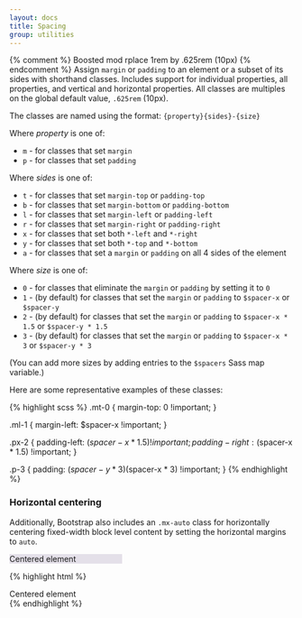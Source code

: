```yaml
---
layout: docs
title: Spacing
group: utilities
---
```

{% comment %} 
Boosted mod 
rplace 1rem by .625rem (10px)
{% endcomment %}
Assign `margin` or `padding` to an element or a subset of its sides with shorthand classes. Includes support for individual properties, all properties, and vertical and horizontal properties. All classes are multiples on the global default value, `.625rem` (10px).

The classes are named using the format: `{property}{sides}-{size}`

Where *property* is one of:

* `m` - for classes that set `margin`
* `p` - for classes that set `padding`

Where *sides* is one of:

* `t` - for classes that set `margin-top` or `padding-top`
* `b` - for classes that set `margin-bottom` or `padding-bottom`
* `l` - for classes that set `margin-left` or `padding-left`
* `r` - for classes that set `margin-right` or `padding-right`
* `x` - for classes that set both `*-left` and `*-right`
* `y` - for classes that set both `*-top` and `*-bottom`
* `a` - for classes that set a `margin` or `padding` on all 4 sides of the element

Where *size* is one of:

* `0` - for classes that eliminate the `margin` or `padding` by setting it to `0`
* `1` - (by default) for classes that set the `margin` or `padding` to `$spacer-x` or `$spacer-y`
* `2` - (by default) for classes that set the `margin` or `padding` to `$spacer-x * 1.5` or `$spacer-y * 1.5`
* `3` - (by default) for classes that set the `margin` or `padding` to `$spacer-x * 3` or `$spacer-y * 3`

(You can add more sizes by adding entries to the `$spacers` Sass map variable.)

Here are some representative examples of these classes:

{% highlight scss %}
.mt-0 {
  margin-top: 0 !important;
}

.ml-1 {
  margin-left: $spacer-x !important;
}

.px-2 {
  padding-left: ($spacer-x * 1.5) !important;
  padding-right: ($spacer-x * 1.5) !important;
}

.p-3 {
  padding: ($spacer-y * 3) ($spacer-x * 3) !important;
}
{% endhighlight %}

### Horizontal centering
Additionally, Bootstrap also includes an `.mx-auto` class for horizontally centering fixed-width block level content by setting the horizontal margins to `auto`.

<div class="bd-example">
  <div class="mx-auto" style="width: 200px; background-color: rgba(86,61,124,.15);">
    Centered element
  </div>
</div>

{% highlight html %}
<div class="mx-auto" style="width: 200px;">
  Centered element
</div>
{% endhighlight %}

